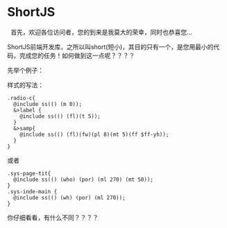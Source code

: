 # ShortJS
 
首先，欢迎各位访问者，您的到来是我莫大的荣幸，同时也恭喜您...

ShortJS前端开发库，之所以叫short(短小)，其目的只有一个，是您用最小的代码，完成您的任务！如何做到这一点呢？？？？
    
先举个例子：
    
样式的写法：
```
.radio-c{
  @include ss(() (m 0));
  &>label {
    @include ss(() (fl)(t 5));
  }
  &>samp{
    @include ss(() (fl)(fw)(pl 8)(mt 5)(ff $ff-yh));
  }
}
```
或者 
```
.sys-page-tit{
  @include ss(() (who) (por) (ml 270) (mt 50));
}
.sys-inde-main {
  @include ss(() (wh) (por) (ml 270));
}
```
你仔细看看，有什么不同？？？？
